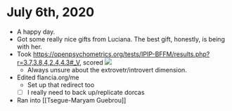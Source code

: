 # July 6th, 2020
- A happy day.
- Got some really nice gifts from Luciana. The best gift, honestly, is being with her.
- Took https://openpsychometrics.org/tests/IPIP-BFFM/results.php?r=3.7,3.8,4,2.4,4.3#_V, scored ![](https://firebasestorage.googleapis.com/v0/b/firescript-577a2.appspot.com/o/imgs%2Fapp%2Fflancia%2FOBHnyvDT8k.png?alt=media&token=cf0d0885-a817-4336-958d-6bc1ac745435)
    - Always unsure about the extrovetr/introvert dimension.
- Edited flancia.org/me
    - Set up that redirect too
    - [ ] I really need to back up/replicate dorcas
- Ran into [[Tsegue-Maryam Guebrou]]

